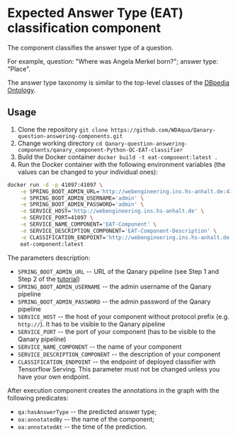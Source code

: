 # Expected Answer Type (EAT) classification component

The component classifies the answer type of a question. 

For example, question: "Where was Angela Merkel born?"; 
answer type: "Place".

The answer type taxonomy is similar to the top-level classes of the [DBpedia Ontology](http://mappings.dbpedia.org/server/ontology/classes/).

## Usage

1. Clone the repository `git clone https://github.com/WDAqua/Qanary-question-answering-components.git`
2. Change working directory `cd Qanary-question-answering-components/qanary_component-Python-QC-EAT-classifier`
3. Build the Docker container `docker build -t eat-component:latest .`
4. Run the Docker container with the following environment variables (the values can be changed to your individual ones):
```bash
docker run -d -p 41097:41097 \
    -e SPRING_BOOT_ADMIN_URL='http://webengineering.ins.hs-anhalt.de:43740' \
    -e SPRING_BOOT_ADMIN_USERNAME='admin' \
    -e SPRING_BOOT_ADMIN_PASSWORD='admin' \
    -e SERVICE_HOST='http://webengineering.ins.hs-anhalt.de' \
    -e SERVICE_PORT=41097 \
    -e SERVICE_NAME_COMPONENT='EAT-Component' \
    -e SERVICE_DESCRIPTION_COMPONENT='EAT-Component-Description' \
    -e CLASSIFICATION_ENDPOINT='http://webengineering.ins.hs-anhalt.de:41066/answer_type_classifier/predict' \
    eat-component:latest
```

The parameters description:

* `SPRING_BOOT_ADMIN_URL` -- URL of the Qanary pipeline (see Step 1 and Step 2 of the [tutorial](https://github.com/WDAqua/Qanary/wiki/Qanary-tutorial:-How-to-build-a-trivial-Question-Answering-pipeline))
* `SPRING_BOOT_ADMIN_USERNAME` -- the admin username of the Qanary pipeline
* `SPRING_BOOT_ADMIN_PASSWORD` -- the admin password of the Qanary pipeline
* `SERVICE_HOST` -- the host of your component without protocol prefix (e.g. `http://`). It has to be visible to the Qanary pipeline
* `SERVICE_PORT` -- the port of your component (has to be visible to the Qanary pipeline)
* `SERVICE_NAME_COMPONENT` -- the name of your component
* `SERVICE_DESCRIPTION_COMPONENT` -- the description of your component
* `CLASSIFICATION_ENDPOINT` -- the endpoint of deployed classifier with Tensorflow Serving. This parameter must not be changed unless you have your own endpoint.

After execution component creates the annotations in the graph with the following predicates:

* `qa:hasAnswerType` -- the predicted answer type;
* `oa:annotatedBy` -- the name of the component;
* `oa:annotatedAt` -- the time of the prediction.
